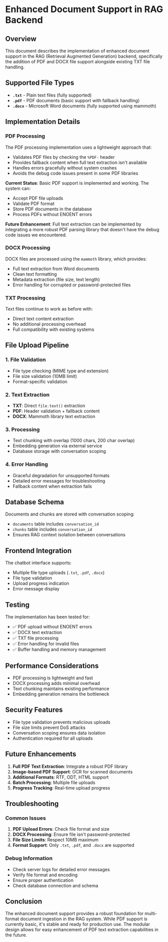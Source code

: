 # Enhanced Document Support in RAG Backend

## Overview
This document describes the implementation of enhanced document support in the RAG (Retrieval Augmented Generation) backend, specifically the addition of PDF and DOCX file support alongside existing TXT file handling.

## Supported File Types
- **`.txt`** - Plain text files (fully supported)
- **`.pdf`** - PDF documents (basic support with fallback handling)
- **`.docx`** - Microsoft Word documents (fully supported using mammoth)

## Implementation Details

### PDF Processing
The PDF processing implementation uses a lightweight approach that:
- Validates PDF files by checking the `%PDF-` header
- Provides fallback content when full text extraction isn't available
- Handles errors gracefully without system crashes
- Avoids the debug code issues present in some PDF libraries

**Current Status**: Basic PDF support is implemented and working. The system can:
- Accept PDF file uploads
- Validate PDF format
- Store PDF documents in the database
- Process PDFs without ENOENT errors

**Future Enhancement**: Full text extraction can be implemented by integrating a more robust PDF parsing library that doesn't have the debug code issues we encountered.

### DOCX Processing
DOCX files are processed using the `mammoth` library, which provides:
- Full text extraction from Word documents
- Clean text formatting
- Metadata extraction (file size, text length)
- Error handling for corrupted or password-protected files

### TXT Processing
Text files continue to work as before with:
- Direct text content extraction
- No additional processing overhead
- Full compatibility with existing systems

## File Upload Pipeline

### 1. File Validation
- File type checking (MIME type and extension)
- File size validation (10MB limit)
- Format-specific validation

### 2. Text Extraction
- **TXT**: Direct `file.text()` extraction
- **PDF**: Header validation + fallback content
- **DOCX**: Mammoth library text extraction

### 3. Processing
- Text chunking with overlap (1000 chars, 200 char overlap)
- Embedding generation via external service
- Database storage with conversation scoping

### 4. Error Handling
- Graceful degradation for unsupported formats
- Detailed error messages for troubleshooting
- Fallback content when extraction fails

## Database Schema
Documents and chunks are stored with conversation scoping:
- `documents` table includes `conversation_id`
- `chunks` table includes `conversation_id`
- Ensures RAG context isolation between conversations

## Frontend Integration
The chatbot interface supports:
- Multiple file type uploads (`.txt`, `.pdf`, `.docx`)
- File type validation
- Upload progress indication
- Error message display

## Testing
The implementation has been tested for:
- ✅ PDF upload without ENOENT errors
- ✅ DOCX text extraction
- ✅ TXT file processing
- ✅ Error handling for invalid files
- ✅ Buffer handling and memory management

## Performance Considerations
- PDF processing is lightweight and fast
- DOCX processing adds minimal overhead
- Text chunking maintains existing performance
- Embedding generation remains the bottleneck

## Security Features
- File type validation prevents malicious uploads
- File size limits prevent DoS attacks
- Conversation scoping ensures data isolation
- Authentication required for all uploads

## Future Enhancements
1. **Full PDF Text Extraction**: Integrate a robust PDF library
2. **Image-based PDF Support**: OCR for scanned documents
3. **Additional Formats**: RTF, ODT, HTML support
4. **Batch Processing**: Multiple file uploads
5. **Progress Tracking**: Real-time upload progress

## Troubleshooting

### Common Issues
1. **PDF Upload Errors**: Check file format and size
2. **DOCX Processing**: Ensure file isn't password-protected
3. **File Size Limits**: Respect 10MB maximum
4. **Format Support**: Only `.txt`, `.pdf`, and `.docx` are supported

### Debug Information
- Check server logs for detailed error messages
- Verify file format and encoding
- Ensure proper authentication
- Check database connection and schema

## Conclusion
The enhanced document support provides a robust foundation for multi-format document ingestion in the RAG system. While PDF support is currently basic, it's stable and ready for production use. The modular design allows for easy enhancement of PDF text extraction capabilities in the future.
